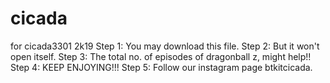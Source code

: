 # cicada
for cicada3301 2k19
Step 1: You may download this file.
Step 2: But it won't open itself.
Step 3: The total no. of episodes of dragonball z, might help!!
Step 4: KEEP ENJOYING!!!
Step 5: Follow our instagram page btkitcicada.
